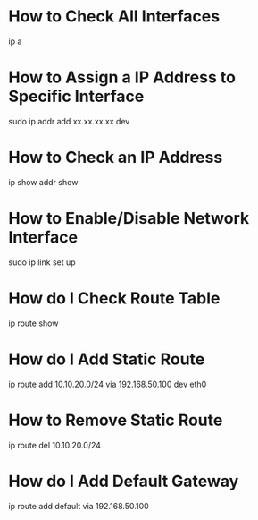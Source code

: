 # How to Check All Interfaces
ip a

# How to Assign a IP Address to Specific Interface
sudo ip addr add xx.xx.xx.xx dev <interface>

# How to Check an IP Address
ip show addr show

# How to Enable/Disable Network Interface
sudo ip link set <interface> up

# How do I Check Route Table
ip route show

# How do I Add Static Route
ip route add 10.10.20.0/24 via 192.168.50.100 dev eth0

# How to Remove Static Route
ip route del 10.10.20.0/24

# How do I Add Default Gateway
ip route add default via 192.168.50.100

